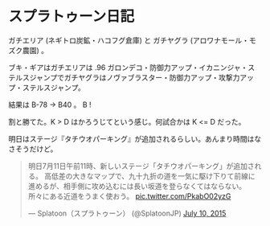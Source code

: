 # スプラトゥーン日記

ガチエリア (ネギトロ炭鉱・ハコフグ倉庫) と ガチヤグラ (アロワナモール・モズク農園) 。

ブキ・ギアはガチエリアは .96 ガロンデコ・防御力アップ・イカニンジャ・ステルスジャンプでガチヤグラはノヴァブラスター・防御力アップ・攻撃力アップ・ステルスジャンプ。

結果は B-78 → B40 。 B !

割と勝てた。K > D はかろうじてという感じ。何試合かは K <= D だった。

明日はステージ『タチウオパーキング』が追加されるらしい。あんまり時間はなさそうだけど。

<blockquote class="twitter-tweet" data-partner="tweetdeck"><p lang="ja" dir="ltr">明日7月11日午前11時、新しいステージ「タチウオパーキング」が追加される。&#10;高低差の大きなマップで、九十九折の道を一気に駆け下りて前線に進めるが、相手側に攻め込むには長い坂道を登らなくてはならない。&#10;所々にある近道をうまく使おう。 <a href="http://t.co/PkabO02yzG">pic.twitter.com/PkabO02yzG</a></p>&mdash; Splatoon（スプラトゥーン） (@SplatoonJP) <a href="https://twitter.com/SplatoonJP/status/619421657094959104">July 10, 2015</a></blockquote>

<script async src="//platform.twitter.com/widgets.js" charset="utf-8"></script>
